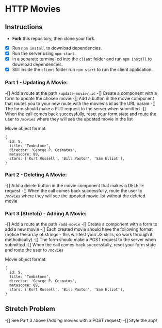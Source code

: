 # HTTP Movies

## Instructions

- **Fork** this repository, then clone your fork.
-[x] Run `npm install` to download dependencies.
-[x] Run the server using `npm start`.
-[x] In a separate terminal cd into the `client` folder and run `npm install` to download dependencies.
-[x] Still inside the `client` folder run `npm start` to run the client application.

### Part 1 - Updating A Movie:

-[] Add a route at the path `/update-movie/:id`
-[] Create a component with a form to update the chosen movie
-[] Add a button in the movie component that routes you to your new route with the movies's id as the URL param
-[] The form should make a PUT request to the server when submitted
-[] When the call comes back successfully, reset your form state and route the user to `/movies` where they will see the updated movie in the list

Movie object format:

```
{
  id: 5,
  title: 'Tombstone',
  director: 'George P. Cosmatos',
  metascore: 89,
  stars: ['Kurt Russell', 'Bill Paxton', 'Sam Elliot'],
}
```

### Part 2 - Deleting A Movie:

-[] Add a delete button in the movie component that makes a DELETE request
-[] When the call comes back successfully, route the user to `/movies` where they will see the updated movie list without the deleted movie

### Part 3 (Stretch) - Adding A Movie:

-[] Add a route at the path `/add-movie`
-[] Create a component with a form to add a new movie
-[] Each created movie should have the following format (notice the array of strings - this will test your JS skills, so work through it methodically)
-[] The form should make a POST request to the server when submitted
-[] When the call comes back successfully, reset your form state and route the user to `/movies`

Movie object format:

```
{
  id: 5,
  title: 'Tombstone',
  director: 'George P. Cosmatos',
  metascore: 89,
  stars: ['Kurt Russell', 'Bill Paxton', 'Sam Elliot'],
}
```

## Stretch Problem

-[] See Part 3 above (Adding movies with a POST request)
-[] Style the app!
